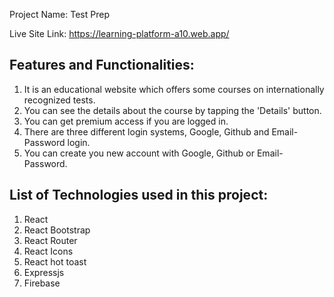 Project Name: Test Prep

Live Site Link: https://learning-platform-a10.web.app/

Features and Functionalities:
-------------------------------
1) It is an educational website which offers some courses on internationally recognized tests.
2) You can see the details about the course by tapping the 'Details' button.
3) You can get premium access if you are logged in.
4) There are three different login systems, Google, Github and Email-Password login.
5) You can create you new account with Google, Github or Email-Password.

List of Technologies used in this project:
-------------------------------------------
1) React
2) React Bootstrap
3) React Router
4) React Icons
5) React hot toast
6) Expressjs
7) Firebase